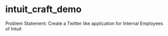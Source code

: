 # intuit_craft_demo

Problem Statement: Create a Twitter like application for Internal Employees of Intuit
